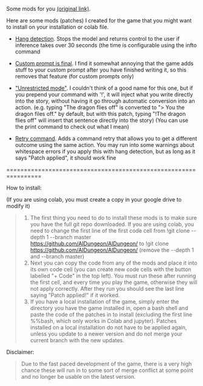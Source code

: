 Some mods for you [(original link)](https://www.reddit.com/r/AIDungeon/comments/e92ft2/some_mods_for_you/).

Here are some mods (patches) I created for the game that you might want to install on your installation or colab file.

- [Hang detection](https://gist.github.com/MightyAlex200/f640fbca963788d096c2505d30cb4665).
Stops the model and returns control to the user if inference takes over 30 seconds (the time is configurable using the infto command

- [Custom prompt is final](https://gist.github.com/MightyAlex200/528804ea07905d6b29e060c14b6c617c).
I find it somewhat annoying that the game adds stuff to your custom prompt after you have finished writing it, so this removes that feature (for custom prompts only)

- ["Unrestricted mode"](https://gist.github.com/MightyAlex200/424faa2b3fd5fdf7ffb5b92ec57feeb4).
I couldn't think of a good name for this one, but if you prepend your command with '!', it will inject what you write directly into the story, without having it go through automatic conversion into an action. (e.g. typing "The dragon flies off" is converted to "> You the dragon files off." by default, but with this patch, typing "!The dragon flies off" will insert that sentence directly into the story) (You can use the print command to check out what I mean)

- [Retry command](https://gist.github.com/MightyAlex200/973018426ee126e2783b0f13ec07dca2).
Adds a command retry that allows you to get a different outcome using the same action.
You may run into some warnings about whitespace errors if you apply this with hang detection, but as long as it says "Patch applied", it should work fine

================================================================

How to install:

(If you are using colab, you must create a copy in your google drive to modify it)

>1) The first thing you need to do to install these mods is to make sure you have the full git repo downloaded. If you are using colab, you need to change the first line of the first code cell from !git clone --depth 1 --branch master https://github.com/AIDungeon/AIDungeon/ to !git clone https://github.com/AIDungeon/AIDungeon/ (remove the --depth 1 and --branch master)
>2) Next you can copy the code from any of the mods and place it into its own code cell (you can create new code cells with the button labelled "+ Code" in the top left). You must run these after running the first cell, and every time you play the game, otherwise they will not apply correctly. After they run you should see the last line saying "Patch applied!" if it worked.
>3) If you have a local installation of the game, simply enter the directory you have the game installed in, open a bash shell and paste the code of the patches in to install (excluding the first line %%bash, which only works in Colab and jupyter). Patches installed on a local installation do not have to be applied again, unless you update to a newer version and do not merge your current branch with the new updates.

Disclaimer:

>Due to the fast paced development of the game, there is a very high chance these will run in to some sort of merge conflict at some point and no longer be usable on the latest version. 